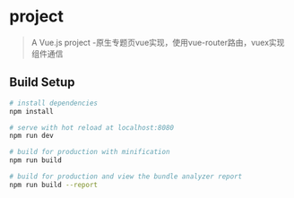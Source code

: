 # project

> A Vue.js project -原生专题页vue实现，使用vue-router路由，vuex实现组件通信

## Build Setup

``` bash
# install dependencies
npm install

# serve with hot reload at localhost:8080
npm run dev

# build for production with minification
npm run build

# build for production and view the bundle analyzer report
npm run build --report
```


